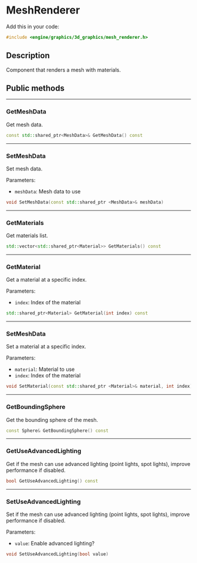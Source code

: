 # MeshRenderer

Add this in your code:
```cpp
#include <engine/graphics/3d_graphics/mesh_renderer.h>
```

## Description

Component that renders a mesh with materials.

## Public methods

---
### GetMeshData
Get mesh data.
```cpp
const std::shared_ptr<MeshData>& GetMeshData() const
```

---
### SetMeshData
Set mesh data.

Parameters:
- `meshData`: Mesh data to use
```cpp
void SetMeshData(const std::shared_ptr <MeshData>& meshData)
```

---
### GetMaterials
Get materials list.
```cpp
std::vector<std::shared_ptr<Material>> GetMaterials() const
```

---
### GetMaterial
Get a material at a specific index.

Parameters:
- `index`: Index of the material
```cpp
std::shared_ptr<Material> GetMaterial(int index) const
```

---
### SetMeshData
Set a material at a specific index.

Parameters:
- `material`: Material to use
- `index`: Index of the material
```cpp
void SetMaterial(const std::shared_ptr <Material>& material, int index)
```

---
### GetBoundingSphere
Get the bounding sphere of the mesh.
```cpp
const Sphere& GetBoundingSphere() const
```

---
### GetUseAdvancedLighting
Get if the mesh can use advanced lighting (point lights, spot lights), improve performance if disabled.
```cpp
bool GetUseAdvancedLighting() const
```

---
### SetUseAdvancedLighting
Set if the mesh can use advanced lighting (point lights, spot lights), improve performance if disabled.

Parameters:
- `value`: Enable advanced lighting?
```cpp
void SetUseAdvancedLighting(bool value)
```